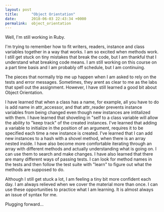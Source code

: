```yaml
---
layout: post
title:      "Object Orientation"
date:       2018-06-03 22:43:34 +0000
permalink:  object_orientation
---
```


Well, I'm still working in Ruby.  

I'm trying to remember how to fit writers, readers, instance and class variables together in a way that works.  I am so excited when methods work.  I still get stuck on tiny mistakes that break the code, but I am thankful that I understand what breaking code means.  I am still working on this course on a part time basis and I am probably off schedule, but I am continuing.  

The pieces that normally trip me up happen when I am asked to rely on the tests and error messages.  Sometimes, they arent as clear to me as the labs that spell out the assignment. However, I have still learned a good bit about Object Orientation.  

I have learned that when a class has a name, for example, all you have to do is add name in attr_accessor, and that attr_reader prevents instance variables from being changed even though new instances are intitalized with them.  I have learned that shoveling in "self to a class variable will allow the ability to "keep track" of the created instances.  I've learned that adding a variable to initialize in the position of an argument, requires it to be specified each time a new instance is created.  I've learned that I can add new instances to a hash with a shovel method, when there is an array nested inside.  I have also become more comfortable iterating through an array with different methods and actually understanding what is going on.  I can use them to search and make changes.  I have also learned that there are many different ways of passing tests.  I can look for method names in the tests and then follow the test suite with "learn" to figure out what the methods are supposed to do.

Although I still get stuck a lot, I am feeling a tiny bit more confident each day.  I am always relieved when we cover the material more than once.  I can use these opportunities to practice what I am learning.  It is almost always an issue of syntax for me.  

Plugging forward...


